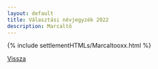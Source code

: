 ```yaml
---
layout: default
title: Választási névjegyzék 2022
description: Marcaltő
---
```


{% include settlementHTMLs/Marcaltooxx.html %}

[Vissza](./)